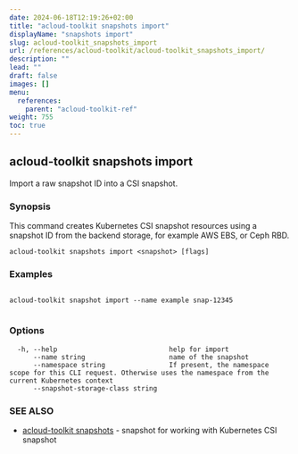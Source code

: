 ```yaml
---
date: 2024-06-18T12:19:26+02:00
title: "acloud-toolkit snapshots import"
displayName: "snapshots import"
slug: acloud-toolkit_snapshots_import
url: /references/acloud-toolkit/acloud-toolkit_snapshots_import/
description: ""
lead: ""
draft: false
images: []
menu:
  references:
    parent: "acloud-toolkit-ref"
weight: 755
toc: true
---
```

## acloud-toolkit snapshots import

Import a raw snapshot ID into a CSI snapshot.

### Synopsis

This command creates Kubernetes CSI snapshot resources using a snapshot ID from the backend storage, for example AWS EBS, or Ceph RBD.
		

```
acloud-toolkit snapshots import <snapshot> [flags]
```

### Examples

```

acloud-toolkit snapshot import --name example snap-12345
		
```

### Options

```
  -h, --help                            help for import
      --name string                     name of the snapshot
      --namespace string                If present, the namespace scope for this CLI request. Otherwise uses the namespace from the current Kubernetes context
      --snapshot-storage-class string   
```

### SEE ALSO

* [acloud-toolkit snapshots](/references/acloud-toolkit/acloud-toolkit_snapshots/)	 - snapshot for working with Kubernetes CSI snapshot

